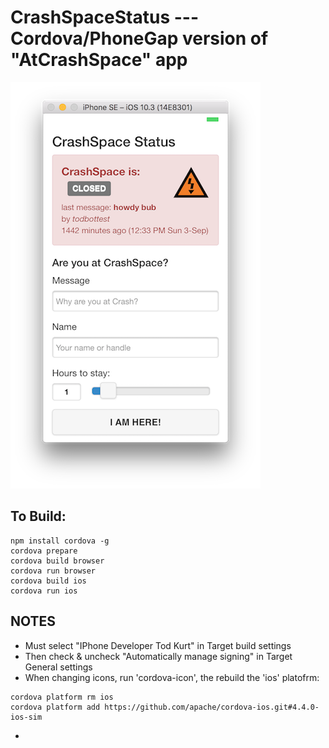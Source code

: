 CrashSpaceStatus --- Cordova/PhoneGap version of "AtCrashSpace" app
====

![screenshot](docs/crashspacestatus-iphone5-screenshot.png)

To Build:
---
```
npm install cordova -g
cordova prepare
cordova build browser
cordova run browser
cordova build ios
cordova run ios
```


NOTES
------
- Must select "IPhone Developer Tod Kurt" in Target build settings
- Then check & uncheck "Automatically manage signing" in Target General settings
- When changing icons, run 'cordova-icon', the rebuild the 'ios' platofrm:
```
cordova platform rm ios
cordova platform add https://github.com/apache/cordova-ios.git#4.4.0-ios-sim

```

-
